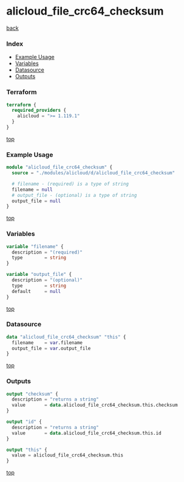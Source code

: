 # alicloud_file_crc64_checksum

[back](../alicloud.md)

### Index

- [Example Usage](#example-usage)
- [Variables](#variables)
- [Datasource](#datasource)
- [Outputs](#outputs)

### Terraform

```terraform
terraform {
  required_providers {
    alicloud = ">= 1.119.1"
  }
}
```

[top](#index)

### Example Usage

```terraform
module "alicloud_file_crc64_checksum" {
  source = "./modules/alicloud/d/alicloud_file_crc64_checksum"

  # filename - (required) is a type of string
  filename = null
  # output_file - (optional) is a type of string
  output_file = null
}
```

[top](#index)

### Variables

```terraform
variable "filename" {
  description = "(required)"
  type        = string
}

variable "output_file" {
  description = "(optional)"
  type        = string
  default     = null
}
```

[top](#index)

### Datasource

```terraform
data "alicloud_file_crc64_checksum" "this" {
  filename    = var.filename
  output_file = var.output_file
}
```

[top](#index)

### Outputs

```terraform
output "checksum" {
  description = "returns a string"
  value       = data.alicloud_file_crc64_checksum.this.checksum
}

output "id" {
  description = "returns a string"
  value       = data.alicloud_file_crc64_checksum.this.id
}

output "this" {
  value = alicloud_file_crc64_checksum.this
}
```

[top](#index)